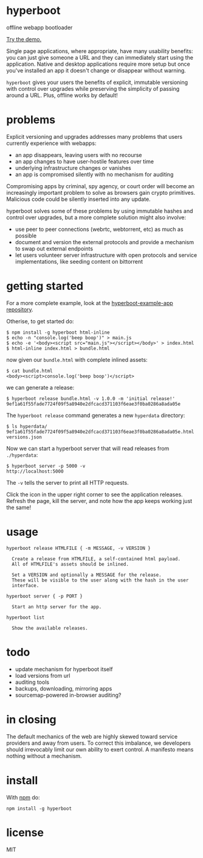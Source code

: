# hyperboot

offline webapp bootloader

[Try the demo.](http://demo.hyperboot.org)

Single page applications, where appropriate, have many usability benefits: you
can just give someone a URL and they can immediately start using the
application. Native and desktop applications require more setup but once you've
installed an app it doesn't change or disappear without warning.

`hyperboot` gives your users the benefits of explicit, immutable versioning with
control over upgrades while preserving the simplicity of passing around a URL.
Plus, offline works by default!

# problems

Explicit versioning and upgrades addresses many problems that users currently
experience with webapps:

* an app disappears, leaving users with no recourse
* an app changes to have user-hostile features over time
* underlying infrastructure changes or vanishes
* an app is compromised silently with no mechanism for auditing

Compromising apps by criminal, spy agency, or court order will become an
increasingly important problem to solve as browsers gain crypto primitives.
Malicious code could be silently inserted into any update.

hyperboot solves some of these problems by using immutable hashes and control over
upgrades, but a more complete solution might also involve:

* use peer to peer connections (webrtc, webtorrent, etc) as much as possible
* document and version the external protocols and provide a mechanism to swap
out external endpoints
* let users volunteer server infrastructure with open protocols and service
implementations, like seeding content on bittorrent

# getting started

For a more complete example, look at the
[hyperboot-example-app repository](https://github.com/substack/hyperboot-example-app).

Otherise, to get started do:

```
$ npm install -g hyperboot html-inline
$ echo -n "console.log('beep boop')" > main.js
$ echo -e '<body><script src="main.js"></script></body>' > index.html
$ html-inline index.html > bundle.html
```

now given our `bundle.html` with complete inlined assets:

```
$ cat bundle.html
<body><script>console.log('beep boop')</script>
```

we can generate a release:

```
$ hyperboot release bundle.html -v 1.0.0 -m 'initial release!'
9ef1a61f55fade7724f09f5a8940e2dfcacd371103f6eae3f0ba0286a8ada05e
```

The `hyperboot release` command generates a new `hyperdata` directory:

```
$ ls hyperdata/
9ef1a61f55fade7724f09f5a8940e2dfcacd371103f6eae3f0ba0286a8ada05e.html
versions.json
```

Now we can start a hyperboot server that will read releases from `./hyperdata`:

```
$ hyperboot server -p 5000 -v
http://localhost:5000
```

The `-v` tells the server to print all HTTP requests.

Click the icon in the upper right corner to see the application releases.
Refresh the page, kill the server, and note how the app keeps working just the
same!

# usage

```
hyperboot release HTMLFILE { -m MESSAGE, -v VERSION }

  Create a release from HTMLFILE, a self-contained html payload.
  All of HTMLFILE's assets should be inlined.
  
  Set a VERSION and optionally a MESSAGE for the release.
  These will be visible to the user along with the hash in the user
  interface.

hyperboot server { -p PORT }

  Start an http server for the app.

hyperboot list

  Show the available releases.

```

# todo

* update mechanism for hyperboot itself
* load versions from url
* auditing tools
* backups, downloading, mirroring apps
* sourcemap-powered in-browser auditing?

# in closing

The default mechanics of the web are highly skewed toward service providers and
away from users. To correct this imbalance, we developers should irrevocably
limit our own ability to exert control. A manifesto means nothing without a
mechanism.

# install

With [npm](https://npmjs.org) do:

```
npm install -g hyperboot
```

# license

MIT
